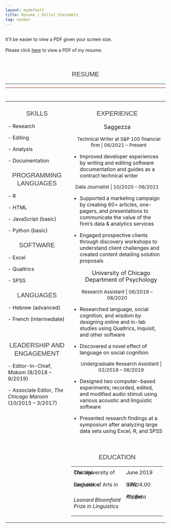 ```yaml
---
layout: mydefault
title: Resume | Hillel Steinmetz
tag: navbar
---
```


<div class="mobilecont">
</div>
<p class="mobile">
<br>
It'll be easier to view a PDF given your screen size.
<br><br>
Please click <a href="/content/resume-hillelsteinmetz.pdf">here</a> to view a PDF of my resume.
</p>
<div align="center">
  <div class="resume">
    <p class="resume">
    <br>
    <h1 style="margin-bottom:16.0pt;margin-right:0in;margin-bottom:12.0pt;margin-left:0in;text-align:center;line-height:150%;font-size:17px;font-family:Helvetica;color:#3B3838;font-weight:normal;"><span style="font-family: Helvetica; font-size: 20px;">RESUME</span></h1>
    <div align="center">
      <table style="border-collapse:collapse;border:none;">
      <tbody>
          <tr>
              <td style="width: 6.5in;border-top: none;border-right: none;border-left: none;border-image: initial;border-bottom: 1pt solid rgb(148, 17, 0);padding: 0in 5.4pt;height: 9pt;vertical-align: top;">
              </td>
          </tr>
          </tbody>
      </table>
    </div>
<div align="center">
<span style="font-size: 10px; line-height: 100%; color: rgb(13, 13, 13);">&nbsp;</span>
<div align="center" style='margin:0in;font-size:10px;font-family:"Times New Roman",serif;'>
</div>
<div align="center">
    <table border="0" cellspacing="0" cellpadding="0">
        <tbody>
            <tr>
            <div>
                <td width="240" valign="top">
                    <h1 style="margin-bottom:16.0pt;margin-right:0in;margin-bottom:12.0pt;margin-left:0in;text-align:center;line-height:150%;font-size:17px;font-family:Helvetica;color:#3B3838;font-weight:normal;"><span style="font-family: Helvetica; font-size: 20px;">
                        SKILLS
                    </span></h1>
                    <p class="resume2">
                    - Research
                    </p>
                    <p class="resume2">
                    - Editing
                    </p>
                    <p class="resume2">
                    - Analysis
                    </p>
                    <p class="resume2">
                    - Documentation
                    </p>
                    <h1 style="margin-bottom:16.0pt;margin-right:0in;margin-bottom:12.0pt;margin-left:0in;text-align:center;line-height:150%;font-size:17px;font-family:Helvetica;color:#3B3838;font-weight:normal;"><span style="font-family: Helvetica; font-size: 20px;">
                        PROGRAMMING LANGUAGES
                    </span></h1>
                    <p class="resume2">
                        - R
                    </p>
                    <p class="resume2">
                        - HTML
                    </p>
                    <p class="resume2">
                        - JavaScript (basic)
                    </p>
                    <p class="resume2">
                        - Python (basic)
                    </p>
                    <h1 style="margin-bottom:16.0pt;margin-right:0in;margin-bottom:12.0pt;margin-left:0in;text-align:center;line-height:150%;font-size:17px;font-family:Helvetica;color:#3B3838;font-weight:normal;"><span style="font-family: Helvetica; font-size: 20px;">
                        SOFTWARE
                    </span></h1>
                    <p class="resume2">
                        - Excel
                    </p>
                    <p class="resume2">
                        - Qualtrics
                    </p>
                    <p class="resume2">
                        - SPSS
                    </p>
                    <h1 style="margin-bottom:16.0pt;margin-right:0in;margin-bottom:12.0pt;margin-left:0in;text-align:center;line-height:150%;font-size:17px;font-family:Helvetica;color:#3B3838;font-weight:normal;"><span style="font-family: Helvetica; font-size: 20px;">
                        LANGUAGES
                    </span></h1>
                    <p class="resume2">
                        - Hebrew (advanced)
                    </p>
                    <p class="resume2">
                        - French (intermediate)
                    </p><br>
                    <h1 style="margin-bottom:16.0pt;margin-right:0in;margin-bottom:12.0pt;margin-left:0in;text-align:center;line-height:150%;font-size:17px;font-family:Helvetica;color:#3B3838;font-weight:normal;"><span style="font-family: Helvetica; font-size: 20px;">
                        LEADERSHIP AND ENGAGEMENT
                    </span></h1>
                    <p class="resume">
                        - Editor-In-Chief,<em> Makom </em>(8/2018 – 9/2019)
                    </p>
                    <p class="resume">
                        - Associate Editor<em>, The Chicago Maroon </em>(10/2015 – 3/2017)
                    </p>
                </td>
              </div>
                <td width="500" valign="top">
                    <h1 style="margin-bottom:16.0pt;margin-right:0in;margin-bottom:12.0pt;margin-left:0in;text-align:center;line-height:150%;font-size:17px;font-family:Helvetica;color:#3B3838;font-weight:normal;"><span style="font-family: Helvetica; font-size: 20px;">EXPERIENCE
                    </span></h1>
                    <div align="center">
                    <p class="resume" style="font-size:18px">
                        Saggezza
                    </p></div>
                    <div align="center" style="margin-left: 10px">
                    <p class="resume" style="font-size:15px">
                        Technical Writer at S&amp;P 100 financial firm | 06/2021 – Present
                    </p></div>
                    <ul>
                        <li><span><p class="resume">
                            Improved developer experiences by writing and
                            editing software documentation and guides as a
                            contract technical writer
                          </p></span></li>
                    </ul>
                    <div align="center">
                    <p class="resume" style="font-size:15px">
                        Data Journalist | 10/2020 – 06/2021
                    </p></div>
                    <ul>
                        <li><span><p class="resume">
                            Supported a marketing campaign by creating 60+
                            articles, one-pagers, and presentations to
                            communicate the value of the firm’s data &amp;
                            analytics services
                        </p></span></li>
                        <li><span><p class="resume">
                            Engaged prospective clients through discovery
                            workshops to understand client challenges and
                            created content detailing solution proposals
                        </p></span></li>
                    </ul>
                    <div align="center" style="padding-left:25px">
                    <p class="resume" style="font-size:18px">
                        University of Chicago Department of Psychology
                        </p></div>
                      <div align="center">
                    <p class="resume" style="font-size:15px">
                        Research Assistant | 06/2019 – 08/2020
                    </p></div>
                    <ul>
                        <li><span><p class="resume">
                            Researched language, social cognition, and wisdom
                            by designing online and in-lab studies using
                            Qualtrics, Inquisit, and other software
                        </p></span></li>
                        <li><span><p class="resume">
                            Discovered a novel effect of language on social
                            cognition<u></u>
                        </p></span></li>
                    </ul>
                    <div align="center" style="padding-left:25px">
                    <p class="resume" style="font-size:15px">
                        Undergraduate Research Assistant | 02/2018 – 06/2019
                    </p>
                    </div>
                    <ul>
                        <li><span><p class="resume">
                            Designed two computer-based experiments; recorded,
                            edited, and modified audio stimuli using various
                            acoustic and linguistic software</p></span></li>
                        <li><span><p class="resume">
                            Presented research findings at a symposium after
                            analyzing large data sets using Excel, R, and SPSS
                        </p></span></li>
                    </ul>
                    <div align="center"><br>
                      <h1 style="margin-bottom:16.0pt;margin-right:0in;margin-bottom:12.0pt;margin-left:0in;text-align:center;line-height:150%;font-size:17px;font-family:Helvetica;color:#3B3838;font-weight:normal;"><span style="font-family: Helvetica; font-size: 20px;">
                          EDUCATION
                      </span></h1>
                      <div>
                      <table border="0" cellspacing="0" cellpadding="0" class="center">
                          <tbody>
                              <tr >
                                  <td width="288" valign="top">
                                      <p class="resume" style="line-height: 0">
                                          The University of Chicago
                                      </p>
                                  </td>
                                  <td width="173" valign="top">
                                      <p class="resume" style="line-height: 0">
                                          June 2019
                                      </p>
                                  </td>
                              </tr>
                              <tr >
                                  <td width="288" valign="top">
                                      <p class="resume" style="line-height: 0">
                                          Bachelor of Arts in Linguistics
                                      </p>
                                  </td>
                                  <td width="173" valign="top">
                                      <p class="resume" style="line-height: 0">
                                          GPA: 3.92/4.00
                                      </p>
                                  </td>
                              </tr>
                              <tr >
                                  <td width="288" valign="top">
                                      <p class="resume">
                                          <em>
                                              Leonard Bloomfield Prize in Linguistics
                                          </em>
                                      </p>
                                  </td>
                                  <td width="173" valign="top">
                                      <p class="resume" style="line-height: 0">
                                          <em>Phi Beta Kappa</em>
                                      </p>
                                  </td>
                              </tr>
                          </tbody>
                      </table>
                      </div>
                    </div>
                  </td>
              </tr>
          </tbody>
        </table>
      </div>
    </div>
